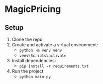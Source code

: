 # MagicPricing

## Setup

1. Clone the repo
2. Create and activate a virtual environment:
   - `python -m venv venv`
   - `venv\Scripts\activate`
3. Install dependencies: 
   - `pip install -r requirements.txt`
4. Run the project 
   - `python main.py`